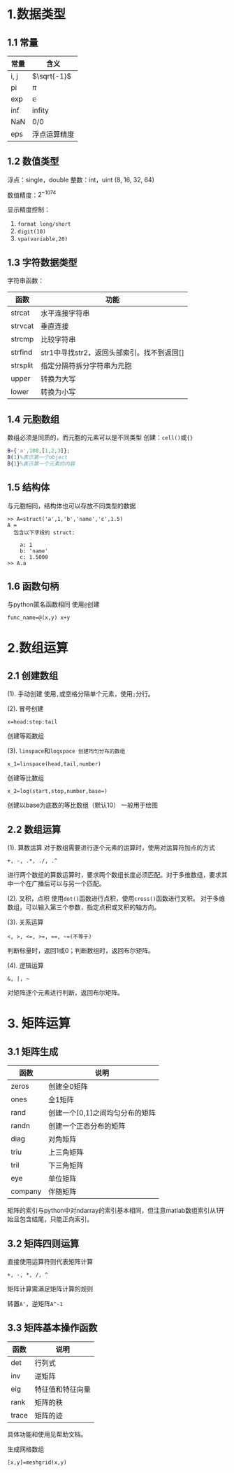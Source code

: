 # 1.数据类型
## 1.1 常量
| 常量   | 含义           |
| ---- | ------------ |
| i, j | $\sqrt{-1}$  |
| pi   | $\pi$        |
| exp  | $\mathbb{e}$ |
| inf  | infity       |
| NaN  | 0/0          |
| eps  | 浮点运算精度       |
## 1.2 数值类型
浮点：single，double
整数：int，uint (8, 16, 32, 64)

数值精度：$2^{-1074}$

显示精度控制：
1. `format long/short`
2. `digit(10)`
3. `vpa(variable,20)`
## 1.3 字符数据类型
字符串函数：

| 函数       | 功能                           |
| -------- | ---------------------------- |
| strcat   | 水平连接字符串                      |
| strvcat  | 垂直连接                         |
| strcmp   | 比较字符串                        |
| strfind  | str1中寻找str2，返回头部索引。找不到返回\[\] |
| strsplit | 指定分隔符拆分字符串为元胞                |
| upper    | 转换为大写                        |
| lower    | 转换为小写                        |
## 1.4 元胞数组
数组必须是同质的，而元胞的元素可以是不同类型
创建：`cell()`或`{}`
```matlab
B={'a',100,[1,2,3]};
B(1)%表示第一个object
B{1}%表示第一个元素的内容
```
## 1.5 结构体
与元胞相同，结构体也可以存放不同类型的数据
```
>> A=struct('a',1,'b','name','c',1.5)
A = 
  包含以下字段的 struct:

    a: 1
    b: 'name'
    c: 1.5000
>> A.a
```
## 1.6 函数句柄
与python匿名函数相同
使用`@`创建
```
func_name=@(x,y) x+y
```

# 2.数组运算
## 2.1 创建数组
(1). 手动创建
使用`,`或空格分隔单个元素，使用`;`分行。

(2). 冒号创建
```
x=head:step:tail
```
创建等距数组

(3). `linspace`和`logspace
创建均匀分布的数组`
```
x_1=linspace(head,tail,number)
```
创建等比数组
```
x_2=log(start,stop,number,base=)
```
创建以base为底数的等比数组（默认10）
一般用于绘图
## 2.2 数组运算
(1). 算数运算
对于数组需要进行逐个元素的运算时，使用对运算符加点的方式
```
+, -, .*, ./, .^
```
进行两个数组的算数运算时，要求两个数组长度必须匹配。对于多维数组，要求其中一个在广播后可以与另一个匹配。

(2). 叉积，点积
使用`dot()`函数进行点积，使用`cross()`函数进行叉积。
对于多维数组，可以输入第三个参数，指定点积或叉积的轴方向。

(3). 关系运算
```
<, >, <=, >=, ==, ~=(不等于)
```
判断标量时，返回1或0；判断数组时，返回布尔矩阵。

(4). 逻辑运算
```
&, |, ~
```
对矩阵逐个元素进行判断，返回布尔矩阵。
# 3. 矩阵运算
## 3.1 矩阵生成
| 函数      | 说明                  |
| ------- | ------------------- |
| zeros   | 创建全0矩阵              |
| ones    | 全1矩阵                |
| rand    | 创建一个\[0,1]之间均匀分布的矩阵 |
| randn   | 创建一个正态分布的矩阵         |
| diag    | 对角矩阵                |
| triu    | 上三角矩阵               |
| tril    | 下三角矩阵               |
| eye     | 单位矩阵                |
| company | 伴随矩阵                |
矩阵的索引与python中对ndarray的索引基本相同，但注意matlab数组索引从1开始且包含结尾，只能正向索引。
## 3.2 矩阵四则运算
直接使用运算符则代表矩阵计算
```
+, -, *, /, ^
```
矩阵计算需满足矩阵计算的规则

转置`A'`，逆矩阵`A^-1`
## 3.3 矩阵基本操作函数
| 函数    | 说明       |
| ----- | -------- |
| det   | 行列式      |
| inv   | 逆矩阵      |
| eig   | 特征值和特征向量 |
| rank  | 矩阵的秩     |
| trace | 矩阵的迹     |
具体功能和使用见帮助文档。

生成网格数组
```
[x,y]=meshgrid(x,y)
```

